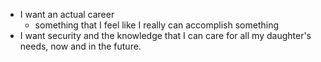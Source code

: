 * I want an actual career
  * something that I feel like I really can accomplish something
* I want security and the knowledge that I can care for all my daughter's needs, now and in the future.
